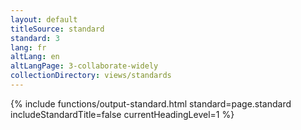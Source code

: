```yaml
---
layout: default
titleSource: standard
standard: 3
lang: fr
altLang: en
altLangPage: 3-collaborate-widely
collectionDirectory: views/standards
---
```

{% include functions/output-standard.html standard=page.standard includeStandardTitle=false currentHeadingLevel=1 %}
